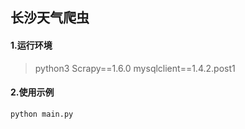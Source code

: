 ## 长沙天气爬虫



#### 1.运行环境
> python3
> Scrapy==1.6.0
> mysqlclient==1.4.2.post1

#### 2.使用示例
```python
python main.py
```